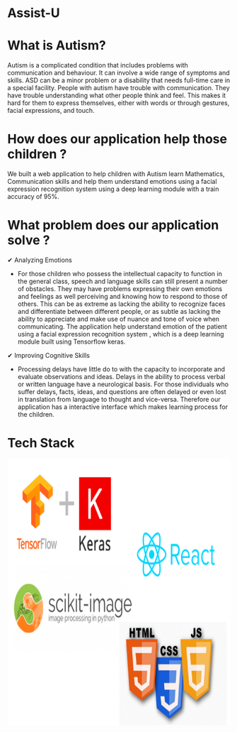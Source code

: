 # Assist-U
# What is Autism?  
Autism is a complicated condition that includes problems with 
communication and behaviour. It can involve a wide range of symptoms and skills. ASD can be a minor problem or a disability that needs full-time care in a special facility.
People with autism have trouble with communication. 
They have trouble understanding what other people think and feel. 
This makes it hard for them to express themselves, either with words or 
through gestures, facial expressions, and touch.

# How does our application help those children ?
We built a web application to help children with Autism learn Mathematics, Communication skills and help them understand emotions using a facial expression recognition system using a deep learning module with a train accuracy of 95%.

# What problem does our application solve ? 
✔ Analyzing Emotions
- For those children who possess the intellectual capacity to function in the general class, speech and language skills can still present a number of obstacles.
They may have problems expressing their own emotions and feelings as well perceiving and knowing how to respond to those of others. 
This can be as extreme as lacking the ability to recognize faces and differentiate between different people, or as subtle as lacking 
the ability to appreciate and make use of nuance and tone of voice when communicating. The application help understand emotion of the patient using a facial expression recognition system , which is a deep learning module built using Tensorflow keras. 


✔ Improving Cognitive Skills
- Processing delays have little do to with the capacity to incorporate and evaluate observations and ideas. 
Delays in the ability to process verbal or written language have a neurological basis. For those individuals who suffer delays, facts, ideas, and questions are often 
delayed or even lost in translation from language to thought and vice-versa. Therefore our application has a interactive interface which makes 
learning process for the children.

# Tech Stack

<p  align="center"><img height= "600" width = "800" src = "https://github.com/Apurva-tech/Assist-U/blob/main/tech-stack.png"></p>
